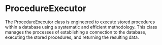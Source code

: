 # ProcedureExecutor
The ProcedureExecutor class is engineered to execute stored procedures within a database using a systematic and efficient methodology. This class manages the processes of establishing a connection to the database, executing the stored procedures, and returning the resulting data.
